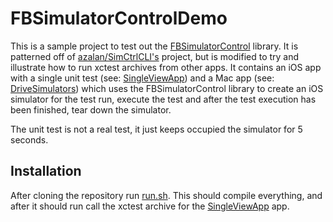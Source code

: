 # FBSimulatorControlDemo

This is a sample project to test out the [FBSimulatorControl](https://github.com/facebook/FBSimulatorControl) library. It is patterned off of [azalan/SimCtrlCLI's](https://github.com/azalan/SimCtrlCLI/) project, but is modified to try and illustrate how to run xctest archives from other apps.  It contains an iOS app with a single unit test (see: [SingleViewApp](https://github.com/gblotter/FBSimulatorControlDemo/tree/master/SingleViewApp)) and a Mac app (see: [DriveSimulators](https://github.com/gblotter/FBSimulatorControlDemo/tree/master/DriveSimulators)) which uses the FBSimulatorControl library to create an iOS simulator for the test run, execute the test and after the test execution has been finished, tear down the simulator.

The unit test is not a real test, it just keeps occupied the simulator for 5 seconds.

## Installation

After cloning the repository run [run.sh](https://github.com/gblotter/FBSimulatorControlDemo/blob/master/run.sh). This should compile everything, and after it should run call the xctest archive for the [SingleViewApp](https://github.com/gblotter/FBSimulatorControlDemo/tree/master/SingleViewApp) app.
